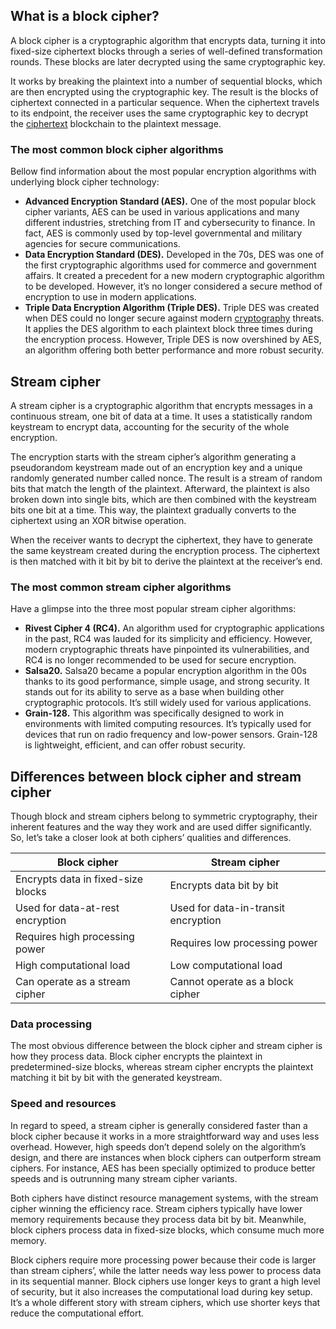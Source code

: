 ## What is a block cipher?

A block cipher is a cryptographic algorithm that encrypts data, turning it into fixed-size ciphertext blocks through a series of well-defined transformation rounds. These blocks are later decrypted using the same cryptographic key.

It works by breaking the plaintext into a number of sequential blocks, which are then encrypted using the cryptographic key. The result is the blocks of ciphertext connected in a particular sequence. When the ciphertext travels to its endpoint, the receiver uses the same cryptographic key to decrypt the [ciphertext](https://nordvpn.com/blog/what-is-ciphertext/) blockchain to the plaintext message.

### The most common block cipher algorithms

Bellow find information about the most popular encryption algorithms with underlying block cipher technology:

- **Advanced Encryption Standard (AES).** One of the most popular block cipher variants, AES can be used in various applications and many different industries, stretching from IT and cybersecurity to finance. In fact, AES is commonly used by top-level governmental and military agencies for secure communications.
- **Data Encryption Standard (DES).** Developed in the 70s, DES was one of the first cryptographic algorithms used for commerce and government affairs. It created a precedent for a new modern cryptographic algorithm to be developed. However, it’s no longer considered a secure method of encryption to use in modern applications.
- **Triple Data Encryption Algorithm (Triple DES).** Triple DES was created when DES could no longer secure against modern [cryptography](https://nordvpn.com/blog/what-is-cryptography/) threats. It applies the DES algorithm to each plaintext block three times during the encryption process. However, Triple DES is now overshined by AES, an algorithm offering both better performance and more robust security.

## Stream cipher

A stream cipher is a cryptographic algorithm that encrypts messages in a continuous stream, one bit of data at a time. It uses a statistically random keystream to encrypt data, accounting for the security of the whole encryption.

The encryption starts with the stream cipher’s algorithm generating a pseudorandom keystream made out of an encryption key and a unique randomly generated number called nonce. The result is a stream of random bits that match the length of the plaintext. Afterward, the plaintext is also broken down into single bits, which are then combined with the keystream bits one bit at a time. This way, the plaintext gradually converts to the ciphertext using an XOR bitwise operation.

When the receiver wants to decrypt the ciphertext, they have to generate the same keystream created during the encryption process. The ciphertext is then matched with it bit by bit to derive the plaintext at the receiver’s end.

### The most common stream cipher algorithms

Have a glimpse into the three most popular stream cipher algorithms:

- **Rivest Cipher 4 (RC4).** An algorithm used for cryptographic applications in the past, RC4 was lauded for its simplicity and efficiency. However, modern cryptographic threats have pinpointed its vulnerabilities, and RC4 is no longer recommended to be used for secure encryption.
- **Salsa20.** Salsa20 became a popular encryption algorithm in the 00s thanks to its good performance, simple usage, and strong security. It stands out for its ability to serve as a base when building other cryptographic protocols. It’s still widely used for various applications.
- **Grain-128.** This algorithm was specifically designed to work in environments with limited computing resources. It’s typically used for devices that run on radio frequency and low-power sensors. Grain-128 is lightweight, efficient, and can offer robust security.

## Differences between block cipher and stream cipher

Though block and stream ciphers belong to symmetric cryptography, their inherent features and the way they work and are used differ significantly. So, let’s take a closer look at both ciphers’ qualities and differences.

|Block cipher|Stream cipher|
|---|---|
|Encrypts data in fixed-size blocks|Encrypts data bit by bit|
|Used for data-at-rest encryption|Used for data-in-transit encryption|
|Requires high processing power|Requires low processing power|
|High computational load|Low computational load|
|Can operate as a stream cipher|Cannot operate as a block cipher|

### Data processing

The most obvious difference between the block cipher and stream cipher is how they process data. Block cipher encrypts the plaintext in predetermined-size blocks, whereas stream cipher encrypts the plaintext matching it bit by bit with the generated keystream.

### Speed and resources

In regard to speed, a stream cipher is generally considered faster than a block cipher because it works in a more straightforward way and uses less overhead. However, high speeds don’t depend solely on the algorithm’s design, and there are instances when block ciphers can outperform stream ciphers. For instance, AES has been specially optimized to produce better speeds and is outrunning many stream cipher variants.

Both ciphers have distinct resource management systems, with the stream cipher winning the efficiency race. Stream ciphers typically have lower memory requirements because they process data bit by bit. Meanwhile, block ciphers process data in fixed-size blocks, which consume much more memory.

Block ciphers require more processing power because their code is larger than stream ciphers’, while the latter needs way less power to process data in its sequential manner. Block ciphers use longer keys to grant a high level of security, but it also increases the computational load during key setup. It’s a whole different story with stream ciphers, which use shorter keys that reduce the computational effort.